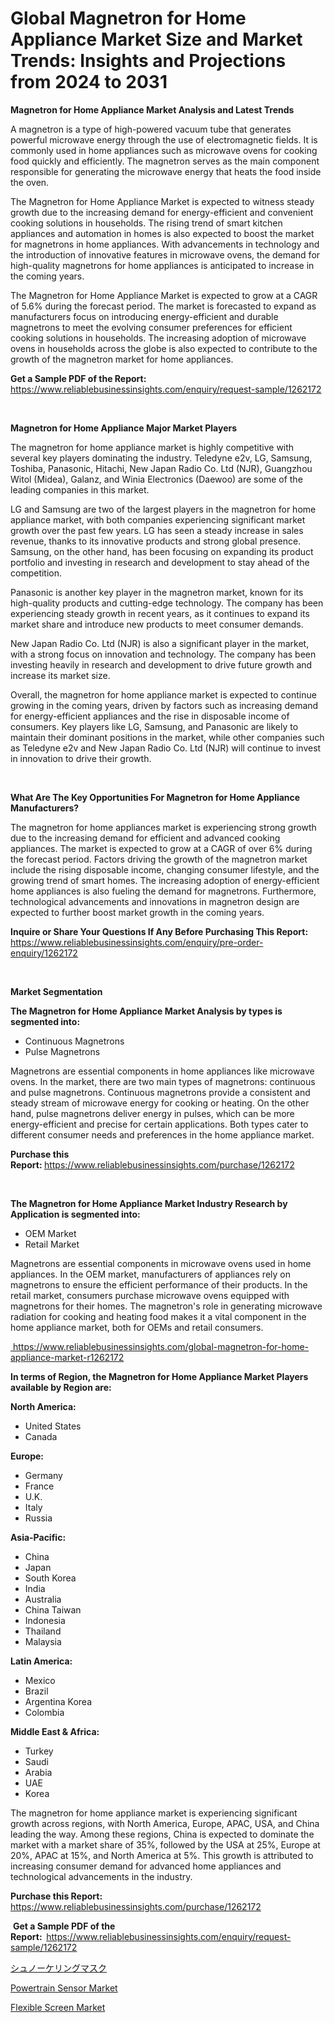 <p><h1>Global Magnetron for Home Appliance Market Size and Market Trends: Insights and Projections from 2024 to 2031</h1></p><p><strong>Magnetron for Home Appliance Market Analysis and Latest Trends</strong></p>
<p><p>A magnetron is a type of high-powered vacuum tube that generates powerful microwave energy through the use of electromagnetic fields. It is commonly used in home appliances such as microwave ovens for cooking food quickly and efficiently. The magnetron serves as the main component responsible for generating the microwave energy that heats the food inside the oven.</p><p>The Magnetron for Home Appliance Market is expected to witness steady growth due to the increasing demand for energy-efficient and convenient cooking solutions in households. The rising trend of smart kitchen appliances and automation in homes is also expected to boost the market for magnetrons in home appliances. With advancements in technology and the introduction of innovative features in microwave ovens, the demand for high-quality magnetrons for home appliances is anticipated to increase in the coming years.</p><p>The Magnetron for Home Appliance Market is expected to grow at a CAGR of 5.6% during the forecast period. The market is forecasted to expand as manufacturers focus on introducing energy-efficient and durable magnetrons to meet the evolving consumer preferences for efficient cooking solutions in households. The increasing adoption of microwave ovens in households across the globe is also expected to contribute to the growth of the magnetron market for home appliances.</p></p>
<p><strong>Get a Sample PDF of the Report:&nbsp;</strong> <a href="https://www.reliablebusinessinsights.com/enquiry/request-sample/1262172">https://www.reliablebusinessinsights.com/enquiry/request-sample/1262172</a></p>
<p>&nbsp;</p>
<p><strong>Magnetron for Home Appliance Major Market Players</strong></p>
<p><p>The magnetron for home appliance market is highly competitive with several key players dominating the industry. Teledyne e2v, LG, Samsung, Toshiba, Panasonic, Hitachi, New Japan Radio Co. Ltd (NJR), Guangzhou Witol (Midea), Galanz, and Winia Electronics (Daewoo) are some of the leading companies in this market.</p><p>LG and Samsung are two of the largest players in the magnetron for home appliance market, with both companies experiencing significant market growth over the past few years. LG has seen a steady increase in sales revenue, thanks to its innovative products and strong global presence. Samsung, on the other hand, has been focusing on expanding its product portfolio and investing in research and development to stay ahead of the competition.</p><p>Panasonic is another key player in the magnetron market, known for its high-quality products and cutting-edge technology. The company has been experiencing steady growth in recent years, as it continues to expand its market share and introduce new products to meet consumer demands.</p><p>New Japan Radio Co. Ltd (NJR) is also a significant player in the market, with a strong focus on innovation and technology. The company has been investing heavily in research and development to drive future growth and increase its market size.</p><p>Overall, the magnetron for home appliance market is expected to continue growing in the coming years, driven by factors such as increasing demand for energy-efficient appliances and the rise in disposable income of consumers. Key players like LG, Samsung, and Panasonic are likely to maintain their dominant positions in the market, while other companies such as Teledyne e2v and New Japan Radio Co. Ltd (NJR) will continue to invest in innovation to drive their growth.</p></p>
<p>&nbsp;</p>
<p><strong>What Are The Key Opportunities For Magnetron for Home Appliance Manufacturers?</strong></p>
<p><p>The magnetron for home appliances market is experiencing strong growth due to the increasing demand for efficient and advanced cooking appliances. The market is expected to grow at a CAGR of over 6% during the forecast period. Factors driving the growth of the magnetron market include the rising disposable income, changing consumer lifestyle, and the growing trend of smart homes. The increasing adoption of energy-efficient home appliances is also fueling the demand for magnetrons. Furthermore, technological advancements and innovations in magnetron design are expected to further boost market growth in the coming years.</p></p>
<p><strong>Inquire or Share Your Questions If Any Before Purchasing This Report:</strong> <a href="https://www.reliablebusinessinsights.com/enquiry/pre-order-enquiry/1262172">https://www.reliablebusinessinsights.com/enquiry/pre-order-enquiry/1262172</a></p>
<p>&nbsp;</p>
<p><strong>Market Segmentation</strong></p>
<p><strong>The Magnetron for Home Appliance Market Analysis by types is segmented into:</strong></p>
<p><ul><li>Continuous Magnetrons</li><li>Pulse Magnetrons</li></ul></p>
<p><p>Magnetrons are essential components in home appliances like microwave ovens. In the market, there are two main types of magnetrons: continuous and pulse magnetrons. Continuous magnetrons provide a consistent and steady stream of microwave energy for cooking or heating. On the other hand, pulse magnetrons deliver energy in pulses, which can be more energy-efficient and precise for certain applications. Both types cater to different consumer needs and preferences in the home appliance market.</p></p>
<p><strong>Purchase this Report:&nbsp;</strong><a href="https://www.reliablebusinessinsights.com/purchase/1262172">https://www.reliablebusinessinsights.com/purchase/1262172</a></p>
<p>&nbsp;</p>
<p><strong>The Magnetron for Home Appliance Market Industry Research by Application is segmented into:</strong></p>
<p><ul><li>OEM Market</li><li>Retail Market</li></ul></p>
<p><p>Magnetrons are essential components in microwave ovens used in home appliances. In the OEM market, manufacturers of appliances rely on magnetrons to ensure the efficient performance of their products. In the retail market, consumers purchase microwave ovens equipped with magnetrons for their homes. The magnetron's role in generating microwave radiation for cooking and heating food makes it a vital component in the home appliance market, both for OEMs and retail consumers.</p></p>
<p><a href="https://www.reliablebusinessinsights.com/global-magnetron-for-home-appliance-market-r1262172">&nbsp;https://www.reliablebusinessinsights.com/global-magnetron-for-home-appliance-market-r1262172</a></p>
<p><strong>In terms of Region, the Magnetron for Home Appliance Market Players available by Region are:</strong></p>
<p>
    <p> <strong> North America: </strong>
        <ul>
            <li>United States</li>
            <li>Canada</li>
        </ul>
        </p> 
    <p> <strong> Europe: </strong>
        <ul>
            <li>Germany</li>
            <li>France</li>
            <li>U.K.</li>
            <li>Italy</li>
            <li>Russia</li>
        </ul>
        </p> 
    <p> <strong> Asia-Pacific: </strong>
        <ul>
            <li>China</li>
            <li>Japan</li>
            <li>South Korea</li>
            <li>India</li>
            <li>Australia</li>
            <li>China Taiwan</li>
            <li>Indonesia</li>
            <li>Thailand</li>
            <li>Malaysia</li>
        </ul>
        </p> 
    <p> <strong> Latin America: </strong>
        <ul>
            <li>Mexico</li>
            <li>Brazil</li>
            <li>Argentina Korea</li>
            <li>Colombia</li>
        </ul>
        </p> 
    <p> <strong> Middle East & Africa: </strong>
        <ul>
            <li>Turkey</li>
            <li>Saudi</li>
            <li>Arabia</li>
            <li>UAE</li>
            <li>Korea</li>
        </ul>
    </p>
    </p>
<p><p>The magnetron for home appliance market is experiencing significant growth across regions, with North America, Europe, APAC, USA, and China leading the way. Among these regions, China is expected to dominate the market with a market share of 35%, followed by the USA at 25%, Europe at 20%, APAC at 15%, and North America at 5%. This growth is attributed to increasing consumer demand for advanced home appliances and technological advancements in the industry.</p></p>
<p><strong>Purchase this Report: </strong><a href="https://www.reliablebusinessinsights.com/purchase/1262172">https://www.reliablebusinessinsights.com/purchase/1262172</a></p>
<p>&nbsp;<strong>Get a Sample PDF of the Report:&nbsp;&nbsp;</strong><a href="https://www.reliablebusinessinsights.com/enquiry/request-sample/1262172">https://www.reliablebusinessinsights.com/enquiry/request-sample/1262172</a></p>
<p><strong></strong></p>
<p><p><a href="https://github.com/LeoraEber/Market-Research-Report-List-1/blob/main/9611755148224.md">シュノーケリングマスク</a></p><p><a href="https://github.com/itulahketika112/Market-Research-Report-List-1/blob/main/powertrain-sensor-market.md">Powertrain Sensor Market</a></p><p><a href="https://github.com/waylose1223/Market-Research-Report-List-1/blob/main/flexible-screen-market.md">Flexible Screen Market</a></p></p>